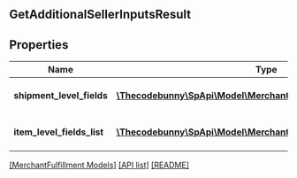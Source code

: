 ## GetAdditionalSellerInputsResult

## Properties

Name | Type | Description | Notes
------------ | ------------- | ------------- | -------------
**shipment_level_fields** | [**\Thecodebunny\SpApi\Model\MerchantFulfillment\AdditionalInputs[]**](AdditionalInputs.md) | A list of additional inputs. | [optional]
**item_level_fields_list** | [**\Thecodebunny\SpApi\Model\MerchantFulfillment\ItemLevelFields[]**](ItemLevelFields.md) | A list of item level fields. | [optional]

[[MerchantFulfillment Models]](../) [[API list]](../../Api) [[README]](../../../README.md)
